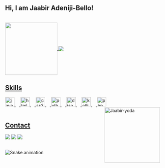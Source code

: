 ## Hi, I am Jaabir Adeniji-Bello! 
</br>

 <div>
  <a href="https://github.com/Tolubori07">
   <img align="center" height="170" src="https://github-readme-stats.vercel.app/api/top-langs/?username=Tolubori07&layout=compact&langs_count=16&theme=dracula"/>
  <img align="center" src="https://github-readme-stats.vercel.app/api?username=Tolubori07&show_icons=true&theme=dracula&include_all_commits=true&count_private=true&hide=issues"/>
</div>
 
 ## Skills
<div align="left">
  <img src="https://cdn.jsdelivr.net/gh/devicons/devicon/icons/javascript/javascript-original.svg" height="30" alt="javascript logo"  />
  <img width="12" />
  <img src="https://cdn.jsdelivr.net/gh/devicons/devicon/icons/html5/html5-original.svg" height="30" alt="html5 logo"  />
  <img width="12" />
  <img src="https://cdn.jsdelivr.net/gh/devicons/devicon/icons/css3/css3-original.svg" height="30" alt="css3 logo"  />
  <img width="12" />
  <img src="https://cdn.jsdelivr.net/gh/devicons/devicon/icons/python/python-original.svg" height="30" alt="python logo"  />
  <img width="12" />
  <img src="https://cdn.jsdelivr.net/gh/devicons/devicon/icons/django/django-plain.svg" height="30" alt="django logo"  />
  <img width="12" />
  <img src="https://cdn.jsdelivr.net/gh/devicons/devicon/icons/kotlin/kotlin-original.svg" height="30" alt="kotlin logo"  />
  <img width="12" />
  <img src="https://cdn.jsdelivr.net/gh/devicons/devicon/icons/php/php-original.svg" height="30" alt="php logo"  />
</div>

  <img align="right" height="180em" alt="Jaabir-yoda" src="https://media.giphy.com/media/l44Qqz6gO6JiVV3pu/giphy.gif">
  
</div>
  
</br>

## Contact 
<div> 
  <a href="https://www.linkedin.com/in/Jaabir-adeniji-bell" target="_blank"><img src="https://img.shields.io/badge/-LinkedIn-%230077B5?style=for-the-badge&logo=linkedin&logoColor=white" target="_blank"></a> 
  <a href="https://instagram.com/jaabir_bello" target="_blank"><img src="https://img.shields.io/badge/-Instagram-%23E4405F?style=for-the-badge&logo=instagram&logoColor=white" target="_blank"></a>
  <a href = "mailto: Tolubori07@gmail.com"><img src="https://img.shields.io/badge/-Gmail-%23333?style=for-the-badge&logo=gmail&logoColor=white" target="_blank"></a>
 </br>
</br>
 
  ![Snake animation](https://github.com/Tolubori07/Tolubori07/blob/output/github-contribution-grid-snake.svg)
 
</div>
